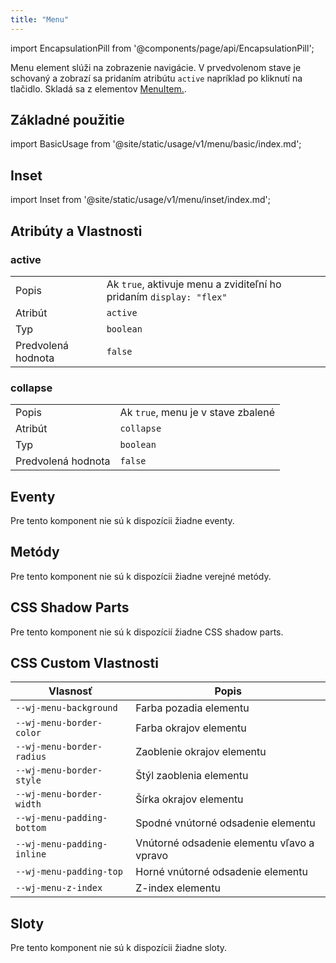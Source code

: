 ```yaml
---
title: "Menu"
---
```


<head>
  <title>Menu: Element pre zobrazenie menu</title>
  <meta name="description" content="Menu element slúži na zobrazenie navigácie. V prvedvolenom stave je schovaný a zobrazí sa pridaním atribútu `active` napríklad po kliknutí na tlačidlo." />
</head>

import EncapsulationPill from '@components/page/api/EncapsulationPill';

<EncapsulationPill type="shadow" />

Menu element slúži na zobrazenie navigácie. V prvedvolenom stave je schovaný a zobrazí sa pridaním atribútu `active` napríklad po kliknutí na tlačidlo. Skladá sa z elementov [MenuItem.](./menu-item).

## Základné použitie

import BasicUsage from '@site/static/usage/v1/menu/basic/index.md';

<div className="xxxlarge">

<BasicUsage />

</div>


## Inset

import Inset from '@site/static/usage/v1/menu/inset/index.md';

<div className="xxxlarge">

<Inset />

</div>


## Atribúty a Vlastnosti

### active

|  |  |
| --- | --- |
| Popis | Ak `true`, aktivuje menu a zviditeľní ho pridaním `display: "flex"` |
| Atribút | `active` |
| Typ | `boolean` |
| Predvolená hodnota | `false` |

### collapse

|  |  |
| --- | --- |
| Popis | Ak `true`, menu je v stave zbalené  |
| Atribút | `collapse` |
| Typ | `boolean` |
| Predvolená hodnota | `false` |


## Eventy

Pre tento komponent nie sú k dispozícii žiadne eventy.

## Metódy

Pre tento komponent nie sú k dispozícii žiadne verejné metódy.

## CSS Shadow Parts

Pre tento komponent nie sú k dispozícií žiadne CSS shadow parts.

## CSS Custom Vlastnosti

| Vlasnosť   | Popis       |
|-----------|-------------|
| `--wj-menu-background` | Farba pozadia elementu |
| `--wj-menu-border-color` | Farba okrajov elementu |
| `--wj-menu-border-radius` | Zaoblenie okrajov elementu |
| `--wj-menu-border-style` | Štýl zaoblenia elementu |
| `--wj-menu-border-width` | Šírka okrajov elementu |
| `--wj-menu-padding-bottom` | Spodné vnútorné odsadenie elementu |
| `--wj-menu-padding-inline` | Vnútorné odsadenie elementu vľavo a vpravo |
| `--wj-menu-padding-top` | Horné vnútorné odsadenie elementu  |
| `--wj-menu-z-index` | Z-index elementu |

## Sloty

Pre tento komponent nie sú k dispozícii žiadne sloty.
